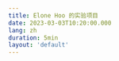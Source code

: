 ```yaml
---
title: Elone Hoo 的实验项目
date: 2023-03-03T10:20:00.000
lang: zh
duration: 5min
layout: 'default'
---
```


<Title />

# 嗨 👋🏼

> [English Version](./wip-elonehoo)

很高兴你能阅读这篇文章。 这是我的新计划。 我已经打开了一个新的 [<span i-simple-icons-github /> GitHub 组织](https://github.com/wip-elonehoo)。 我会把我的奇思妙想放在里面。 非常欢迎你加入。

加入非常简单，你可以发送[<span i-cib-minutemailer /> 邮件](mailto:hi@elonehoo.me) 或发送消息到我的[<span i-simple-icons-twitter /> Twitter ](https://twitter.com/elonehoo)，拉你进组织。

如果一个项目已经好到可以宣传的时候，它会在一周内开源。

你可以最快的访问它们并提供早期的「反馈 / 请求」，甚至参与决策制定，这些可能会影响项目的进展方式和进展情况。
